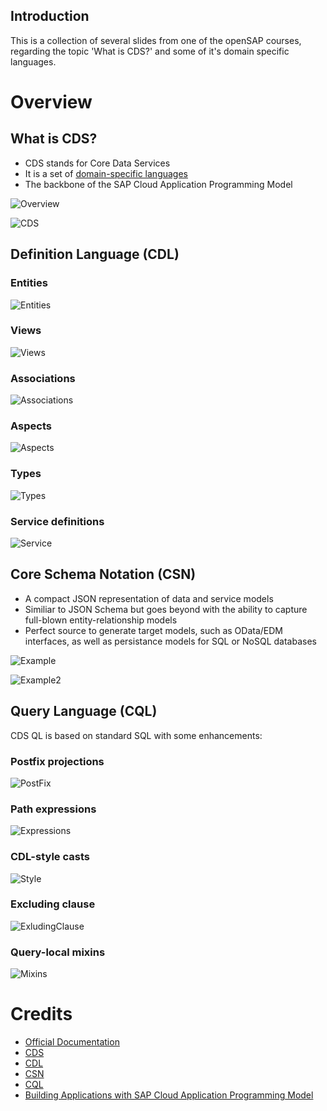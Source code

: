## Introduction

This is a collection of several slides from one of the openSAP courses, regarding the topic 'What is CDS?' and some of it's domain specific languages.

# Overview

## What is CDS?

* CDS stands for Core Data Services
* It is a set of [domain-specific languages](https://cap.cloud.sap/docs/cds/)
* The backbone of the SAP Cloud Application Programming Model

![Overview](https://raw.githubusercontent.com/wiki/wridgeu/wridgeu.github.io/images/cdsoverview.png)


![CDS](https://raw.githubusercontent.com/wiki/wridgeu/wridgeu.github.io/images/whatiscds.png)

## Definition Language (CDL)

### Entities

![Entities](https://raw.githubusercontent.com/wiki/wridgeu/wridgeu.github.io/images/cdlentities.png)

### Views

![Views](https://raw.githubusercontent.com/wiki/wridgeu/wridgeu.github.io/images/cdlviews.png)

### Associations

![Associations](https://raw.githubusercontent.com/wiki/wridgeu/wridgeu.github.io/images/cdlassociations.png)

### Aspects

![Aspects](https://raw.githubusercontent.com/wiki/wridgeu/wridgeu.github.io/images/cldaspects.png)

### Types

![Types](https://raw.githubusercontent.com/wiki/wridgeu/wridgeu.github.io/images/cdltypes.png)

### Service definitions

![Service](https://raw.githubusercontent.com/wiki/wridgeu/wridgeu.github.io/images/cdlservicedefinitions.png)

## Core Schema Notation (CSN)

* A compact JSON representation of data and service models
* Similiar to JSON Schema but goes beyond with the ability to capture full-blown entity-relationship models
* Perfect source to generate target models, such as OData/EDM interfaces, as well as persistance models for SQL or NoSQL databases

![Example](https://raw.githubusercontent.com/wiki/wridgeu/wridgeu.github.io/images/cdlintocsnexample.png)

![Example2](https://raw.githubusercontent.com/wiki/wridgeu/wridgeu.github.io/images/cdlintocsnexample2.png)

## Query Language (CQL)

CDS QL is based on standard SQL with some enhancements:

### Postfix projections

![PostFix](https://raw.githubusercontent.com/wiki/wridgeu/wridgeu.github.io/images/cqlpostfixexpr.png)

### Path expressions

![Expressions](https://raw.githubusercontent.com/wiki/wridgeu/wridgeu.github.io/images/cqlpathexpr.png)

### CDL-style casts

![Style](https://raw.githubusercontent.com/wiki/wridgeu/wridgeu.github.io/images/cqlcdlstylecasts.png)

### Excluding clause

![ExludingClause](https://raw.githubusercontent.com/wiki/wridgeu/wridgeu.github.io/images/cqlexcludingclause.png)

### Query-local mixins

![Mixins](https://raw.githubusercontent.com/wiki/wridgeu/wridgeu.github.io/images/cqlquerymixins.png)

# Credits

* [Official Documentation](https://cap.cloud.sap/docs/about/)
* [CDS](https://cap.cloud.sap/docs/cds/)
* [CDL](https://cap.cloud.sap/docs/cds/cdl)
* [CSN](https://cap.cloud.sap/docs/cds/csn)
* [CQL](https://cap.cloud.sap/docs/cds/cql)
* [Building Applications with SAP Cloud Application Programming Model](https://open.sap.com/courses/cp7) 